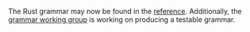 The Rust grammar may now be found in the [reference]. Additionally, the [grammar
working group] is working on producing a testable grammar.

[reference]: https://doc.rust-lang.org/reference/
[grammar working group]: https://github.com/rust-lang/wg-grammar
